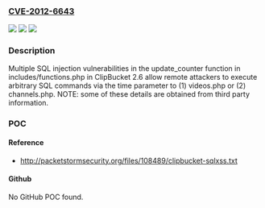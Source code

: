 ### [CVE-2012-6643](https://cve.mitre.org/cgi-bin/cvename.cgi?name=CVE-2012-6643)
![](https://img.shields.io/static/v1?label=Product&message=n%2Fa&color=blue)
![](https://img.shields.io/static/v1?label=Version&message=n%2Fa&color=blue)
![](https://img.shields.io/static/v1?label=Vulnerability&message=n%2Fa&color=brighgreen)

### Description

Multiple SQL injection vulnerabilities in the update_counter function in includes/functions.php in ClipBucket 2.6 allow remote attackers to execute arbitrary SQL commands via the time parameter to (1) videos.php or (2) channels.php.  NOTE: some of these details are obtained from third party information.

### POC

#### Reference
- http://packetstormsecurity.org/files/108489/clipbucket-sqlxss.txt

#### Github
No GitHub POC found.

